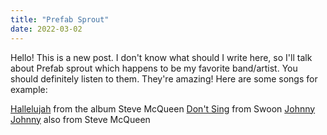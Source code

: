 ```yaml
---
title: "Prefab Sprout"
date: 2022-03-02
---
```


Hello! This is a new post.
I don't know what should I write here, so I'll talk about Prefab sprout which happens to be my favorite band/artist.
You should definitely listen to them. They're amazing!
Here are some songs for example:

[Hallelujah](https://www.youtube.com/watch?v=MiO2V3csrA4) from the album Steve McQueen
[Don't Sing](https://www.youtube.com/watch?v=-IpBRMm_QAg) from Swoon
[Johnny Johnny](https://www.youtube.com/watch?v=V3ghbfBfPLM) also from Steve McQueen

